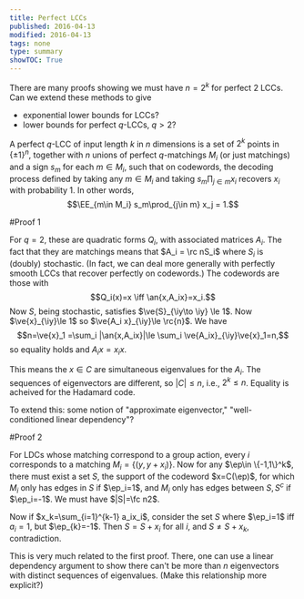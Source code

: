 ```yaml
---
title: Perfect LCCs
published: 2016-04-13
modified: 2016-04-13
tags: none
type: summary
showTOC: True
---
```


There are many proofs showing we must have $n=2^k$ for perfect 2 LCCs. Can we extend these methods to give

* exponential lower bounds for LCCs?
* lower bounds for perfect $q$-LCCs, $q>2$?

A perfect $q$-LCC of input length $k$ in $n$ dimensions is a set of $2^k$ points in $\{\pm 1\}^n$, together with $n$ unions of perfect $q$-matchings $M_i$ (or just matchings) and a sign $s_m$ for each $m\in M_i$, such that on codewords, the decoding process defined by taking any $m\in M_i$ and taking $s_m \prod_{j\in m}x_i$ recovers $x_i$ with probability 1. In other words, 
$$\EE_{m\in M_i} s_m\prod_{j\in m} x_j = 1.$$

#Proof 1

For $q=2$, these are quadratic forms $Q_i$, with associated matrices $A_i$. The fact that they are matchings means that $A_i = \rc nS_i$ where $S_i$ is (doubly) stochastic. (In fact, we can deal more generally with perfectly smooth LCCs that recover perfectly on codewords.) The codewords are those with
$$Q_i(x)=x \iff \an{x,A_ix}=x_i.$$
Now $S$, being stochastic, satisfies $\ve{S}_{\iy\to \iy} \le 1$. Now $\ve{x}_{\iy}\le 1$ so $\ve{A_i x}_{\iy}\le \rc{n}$.
We have
$$n=\ve{x}_1 =\sum_i |\an{x,A_ix}|\le \sum_i \ve{A_ix}_{\iy}\ve{x}_1=n,$$
so equality holds and $A_ix = x_ix$.

This means the $x\in C$ are simultaneous eigenvalues for the $A_i$. The sequences of eigenvectors are different, so $|C|\le n$, i.e., $2^k\le n$. Equality is acheived for the Hadamard code.

To extend this: some notion of "approximate eigenvector," "well-conditioned linear dependency"?

#Proof 2

For LDCs whose matching correspond to a group action, every $i$ corresponds to a matching $M_i=\{(y, y+x_i)\}$. Now for any $\ep\in \{-1,1\}^k$, there must exist a set $S$, the support of the codeword $x=C(\ep)$, for which $M_i$ only has edges in $S$ if $\ep_i=1$, and $M_i$ only has edges between $S,S^c$ if $\ep_i=-1$. We must have $|S|=\fc n2$.

Now if $x_k=\sum_{i=1}^{k-1} a_ix_i$, consider the set $S$ where $\ep_i=1$ iff $a_i=1$, but $\ep_{k}=-1$. Then $S = S+x_i$ for all $i$, and $S\ne S+x_k$, contradiction.

This is very much related to the first proof. There, one can use a linear dependency argument to show there can't be more than $n$ eigenvectors with distinct sequences of eigenvalues. (Make this relationship more explicit?)
